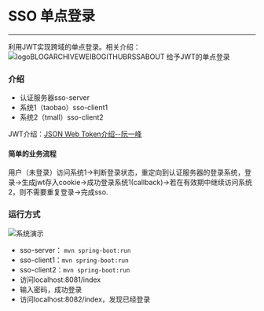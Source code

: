 # SSO 单点登录
----

利用JWT实现跨域的单点登录。相关介绍：![logoBLOGARCHIVEWEIBOGITHUBRSSABOUT
给予JWT的单点登录](https://lombok.ink/2018/09/29/%E5%9F%BA%E4%BA%8EJWT%E7%9A%84%E5%8D%95%E7%82%B9%E7%99%BB%E5%BD%95/)

### 介绍
* 认证服务器sso-server
* 系统1（taobao）sso-client1
* 系统2（tmall）sso-client2

JWT介绍：[JSON Web Token介绍--阮一峰](http://www.ruanyifeng.com/blog/2018/07/json_web_token-tutorial.html)

#### 简单的业务流程
用户（未登录）访问系统1->判断登录状态，重定向到认证服务器的登录系统，登录->生成jwt存入cookie->成功登录系统1(callback)->若在有效期中继续访问系统2，则不需要重复登录->完成sso.

### 运行方式

![系统演示](http://p4ufy81u9.bkt.clouddn.com/sso.gif)
* sso-server： `mvn spring-boot:run`
* sso-client1：`mvn spring-boot:run`
* sso-client2：`mvn spring-boot:run`
* 访问localhost:8081/index
* 输入密码，成功登录
* 访问localhost:8082/index，发现已经登录
